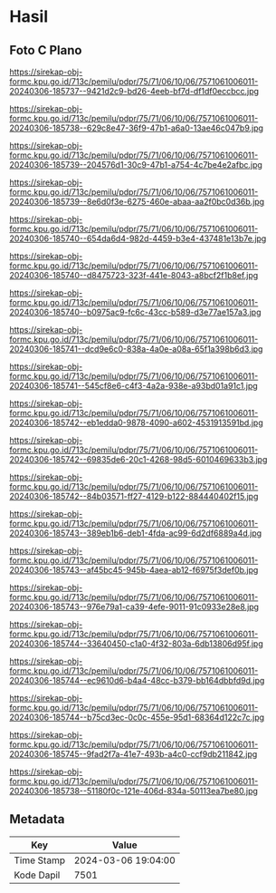 # Hasil

## Foto C Plano

https://sirekap-obj-formc.kpu.go.id/713c/pemilu/pdpr/75/71/06/10/06/7571061006011-20240306-185737--9421d2c9-bd26-4eeb-bf7d-df1df0eccbcc.jpg

https://sirekap-obj-formc.kpu.go.id/713c/pemilu/pdpr/75/71/06/10/06/7571061006011-20240306-185738--629c8e47-36f9-47b1-a6a0-13ae46c047b9.jpg

https://sirekap-obj-formc.kpu.go.id/713c/pemilu/pdpr/75/71/06/10/06/7571061006011-20240306-185739--204576d1-30c9-47b1-a754-4c7be4e2afbc.jpg

https://sirekap-obj-formc.kpu.go.id/713c/pemilu/pdpr/75/71/06/10/06/7571061006011-20240306-185739--8e6d0f3e-6275-460e-abaa-aa2f0bc0d36b.jpg

https://sirekap-obj-formc.kpu.go.id/713c/pemilu/pdpr/75/71/06/10/06/7571061006011-20240306-185740--654da6d4-982d-4459-b3e4-437481e13b7e.jpg

https://sirekap-obj-formc.kpu.go.id/713c/pemilu/pdpr/75/71/06/10/06/7571061006011-20240306-185740--d8475723-323f-441e-8043-a8bcf2f1b8ef.jpg

https://sirekap-obj-formc.kpu.go.id/713c/pemilu/pdpr/75/71/06/10/06/7571061006011-20240306-185740--b0975ac9-fc6c-43cc-b589-d3e77ae157a3.jpg

https://sirekap-obj-formc.kpu.go.id/713c/pemilu/pdpr/75/71/06/10/06/7571061006011-20240306-185741--dcd9e6c0-838a-4a0e-a08a-65f1a398b6d3.jpg

https://sirekap-obj-formc.kpu.go.id/713c/pemilu/pdpr/75/71/06/10/06/7571061006011-20240306-185741--545cf8e6-c4f3-4a2a-938e-a93bd01a91c1.jpg

https://sirekap-obj-formc.kpu.go.id/713c/pemilu/pdpr/75/71/06/10/06/7571061006011-20240306-185742--eb1edda0-9878-4090-a602-4531913591bd.jpg

https://sirekap-obj-formc.kpu.go.id/713c/pemilu/pdpr/75/71/06/10/06/7571061006011-20240306-185742--69835de6-20c1-4268-98d5-6010469633b3.jpg

https://sirekap-obj-formc.kpu.go.id/713c/pemilu/pdpr/75/71/06/10/06/7571061006011-20240306-185742--84b03571-ff27-4129-b122-884440402f15.jpg

https://sirekap-obj-formc.kpu.go.id/713c/pemilu/pdpr/75/71/06/10/06/7571061006011-20240306-185743--389eb1b6-deb1-4fda-ac99-6d2df6889a4d.jpg

https://sirekap-obj-formc.kpu.go.id/713c/pemilu/pdpr/75/71/06/10/06/7571061006011-20240306-185743--af45bc45-945b-4aea-ab12-f6975f3def0b.jpg

https://sirekap-obj-formc.kpu.go.id/713c/pemilu/pdpr/75/71/06/10/06/7571061006011-20240306-185743--976e79a1-ca39-4efe-9011-91c0933e28e8.jpg

https://sirekap-obj-formc.kpu.go.id/713c/pemilu/pdpr/75/71/06/10/06/7571061006011-20240306-185744--33640450-c1a0-4f32-803a-6db13806d95f.jpg

https://sirekap-obj-formc.kpu.go.id/713c/pemilu/pdpr/75/71/06/10/06/7571061006011-20240306-185744--ec9610d6-b4a4-48cc-b379-bb164dbbfd9d.jpg

https://sirekap-obj-formc.kpu.go.id/713c/pemilu/pdpr/75/71/06/10/06/7571061006011-20240306-185744--b75cd3ec-0c0c-455e-95d1-68364d122c7c.jpg

https://sirekap-obj-formc.kpu.go.id/713c/pemilu/pdpr/75/71/06/10/06/7571061006011-20240306-185745--9fad2f7a-41e7-493b-a4c0-ccf9db211842.jpg

https://sirekap-obj-formc.kpu.go.id/713c/pemilu/pdpr/75/71/06/10/06/7571061006011-20240306-185738--51180f0c-121e-406d-834a-50113ea7be80.jpg


## Metadata

| Key        | Value               |
| ---------- | ------------------- |
| Time Stamp | 2024-03-06 19:04:00 |
| Kode Dapil | 7501                |



